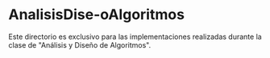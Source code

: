 # AnalisisDise-oAlgoritmos
Este directorio es exclusivo para las implementaciones realizadas durante la clase de "Análisis y Diseño de Algoritmos".
